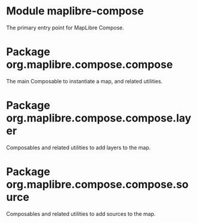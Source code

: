# Module maplibre-compose

The primary entry point for MapLibre Compose.

# Package org.maplibre.compose.compose

The main Composable to instantiate a map, and related utilities.

# Package org.maplibre.compose.compose.layer

Composables and related utilities to add layers to the map.

# Package org.maplibre.compose.compose.source

Composables and related utilities to add sources to the map.
